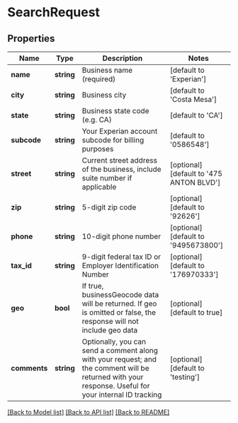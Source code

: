 # SearchRequest

## Properties
Name | Type | Description | Notes
------------ | ------------- | ------------- | -------------
**name** | **string** | Business name (required) | [default to 'Experian']
**city** | **string** | Business city | [default to 'Costa Mesa']
**state** | **string** | Business state code (e.g. CA) | [default to 'CA']
**subcode** | **string** | Your Experian account subcode for billing purposes | [default to '0586548']
**street** | **string** | Current street address of the business, include suite number if applicable | [optional] [default to '475 ANTON BLVD']
**zip** | **string** | 5-digit zip code | [optional] [default to '92626']
**phone** | **string** | 10-digit phone number | [optional] [default to '9495673800']
**tax_id** | **string** | 9-digit federal tax ID or Employer Identification Number | [optional] [default to '176970333']
**geo** | **bool** | If true, businessGeocode data will be returned. If geo is omitted or false, the response will not include geo data | [optional] [default to true]
**comments** | **string** | Optionally, you can send a comment along with your request; and the comment will be returned with your response. Useful for your internal ID tracking | [optional] [default to 'testing']

[[Back to Model list]](../README.md#documentation-for-models) [[Back to API list]](../README.md#documentation-for-api-endpoints) [[Back to README]](../README.md)


